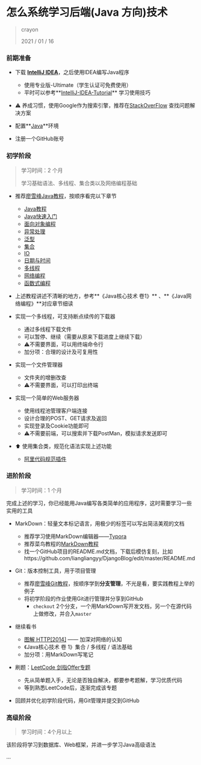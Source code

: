 # 怎么系统学习后端(Java 方向)技术

> crayon
>
> 2021 / 01 / 16

### 前期准备

* 下载 **[IntelliJ IDEA](https://www.jetbrains.com/idea/download/)**，之后使用IDEA编写Java程序
  * 使用专业版-Ultimate（学生认证可免费使用）
  * 平时可以参考**[IntelliJ-IDEA-Tutorial](https://github.com/judasn/IntelliJ-IDEA-Tutorial)** 学习使用技巧
* ⚠️ 养成习惯，使用Google作为搜索引擎，推荐在[StackOverFlow](https://stackoverflow.com/) 查找问题解决方案
* 配置**[Java](https://www.java.com/en/download/)**环境

* 注册一个GitHub账号



### 初学阶段

> 学习时间：2 个月
>
> 学习基础语法、多线程、集合类以及网络编程基础

* 推荐[廖雪峰Java教程](https://www.liaoxuefeng.com/wiki/1252599548343744/1260471862687712)，按顺序看完以下章节

  * [Java教程](https://www.liaoxuefeng.com/wiki/1252599548343744)
  * [Java快速入门](https://www.liaoxuefeng.com/wiki/1252599548343744/1255883772263712)
  * [面向对象编程](https://www.liaoxuefeng.com/wiki/1252599548343744/1255943520012800)
  * [异常处理](https://www.liaoxuefeng.com/wiki/1252599548343744/1255943543190176)
  * [泛型](https://www.liaoxuefeng.com/wiki/1252599548343744/1255945193293888)
  * [集合](https://www.liaoxuefeng.com/wiki/1252599548343744/1255943629175808)
  * [IO](https://www.liaoxuefeng.com/wiki/1252599548343744/1255945227202752)
  * [日期与时间](https://www.liaoxuefeng.com/wiki/1252599548343744/1255943660631584)
  * [多线程](https://www.liaoxuefeng.com/wiki/1252599548343744/1255943750561472)
  * [网络编程](https://www.liaoxuefeng.com/wiki/1252599548343744/1255945371526048)
  * [函数式编程](https://www.liaoxuefeng.com/wiki/1252599548343744/1255943847278976)

* 上述教程讲述不清晰的地方，参考**《Java核心技术 卷1》** 、**《Java网络编程》**对应章节细读

* 实现一个多线程，可支持断点续传的下载器

  * 通过多线程下载文件
  * 可以暂停、继续（需要从原来下载进度上继续下载）
  * ⚠️不需要界面，可以用终端命令行
  * 加分项：合理的设计及可复用性

* 实现一个文件管理器

  * 文件夹的增删改查
  * ⚠️不需要界面，可以打印出终端

* 实现一个简单的Web服务器

  * 使用线程池管理客户端连接
  * 设计合理的POST、GET请求及返回
  * 实现登录及Cookie功能即可
  * ⚠️不需要前端，可以搜索并下载PostMan，模拟请求发送即可
  
* ⬆️ 使用集合类，规范化语法实现上述功能
  * [阿里代码规范插件](https://www.jianshu.com/p/e14171373c36)




### 进阶阶段

> 学习时间：1 个月

完成上述的学习，你已经能用Java编写各类简单的应用程序，这时需要学习一些实用的工具

* MarkDown：轻量文本标记语言，用极少的标签可以写出简洁美观的文档
  * 推荐学习使用MarkDown编辑器——[Typora](https://typora.io/)
  * 推荐菜鸟教程的[MarkDown教程](https://www.runoob.com/markdown/md-tutorial.html)
  * 找一个GitHub项目的README.md文档，下载后模仿复刻，比如https://github.com/liangliangyy/DjangoBlog/edit/master/README.md
* Git：版本控制工具，用于项目管理
  * 推荐[廖雪峰Git教程](https://www.liaoxuefeng.com/wiki/896043488029600)，按顺序学到**分支管理**，不光是看，要实践教程上举的例子
  * 将初学阶段的作业使用Git进行管理并分享到GitHub
    * `checkout` 2个分支，一个用MarkDown写开发文档，另一个在源代码上做修改，并合入`master`
* 继续看书
  * [图解 HTTP[2014]](https://item.jd.com/11449491.html) —— 加深对网络的认知
  * 《Java核心技术 卷 1》集合 / 多线程 / 语法基础
  * 加分项：用MarkDown写笔记
* 刷题：[LeetCode 剑指Offer专题](https://leetcode-cn.com/problemset/lcof/)
  * 先从简单题入手，无论是否独自解决，都要参考题解，学习优质代码
  * 等到熟悉LeetCode后，逐渐完成该专题

* 回顾并优化初学阶段代码，用Git管理并提交到GitHub



### 高级阶段

> 学习时间：4个月以上

该阶段将学习到数据库、Web框架，并进一步学习Java高级语法

...

